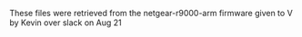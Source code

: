 These files were retrieved from the netgear-r9000-arm firmware given to V by Kevin over slack on Aug 21
